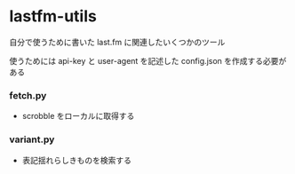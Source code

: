 # lastfm-utils
自分で使うために書いた last.fm に関連したいくつかのツール

使うためには api-key と user-agent を記述した config.json を作成する必要がある

### fetch.py
- scrobble をローカルに取得する

### variant.py
- 表記揺れらしきものを検索する

